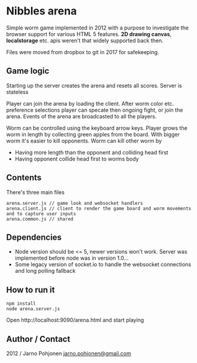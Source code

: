 # Nibbles arena

Simple worm game implemented in 2012 with a purpose to investigate the browser support for various HTML 5 features. __2D drawing canvas__, __localstorage__  etc. apis weren't that widely supported back then. 

Files were moved from dropbox to git in 2017 for safekeeping.

## Game logic

Starting up the server creates the arena and resets all scores. Server is stateless

Player can join the arena by loading the client. After worm color etc. preference selections player can specate then ongoing fight, or join the arena. Events of the arena are broadcasted to all the players.

Worm can be controlled using the keyboard arrow keys. Player grows the worm in length by collecting green apples from the board. With bigger worm it's easier to kill opponents. Worm can kill other worm by

- Having more length than the opponent and colliding head first
- Having opponent collide head first to worms body

## Contents 

There's three main files

```
arena.server.js // game look and websocket handlers
arena.client.js // client to render the game board and worm movements and to capture user inputs
arena.common.js // shared
``` 

## Dependencies

- Node version should be <= 5, newer versions won't work. Server was implemented before node was in version 1.0...
- Some legacy version of socket.io to handle the websocket connections and long polling fallback

## How to run it

```
npm install
node arena.server.js 
```

Open http://localhost:9090/arena.html and start playing

## Author / Contact

2012 / Jarno Pohjonen
jarno.pohjonen@gmail.com

